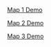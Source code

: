 [Map 1 Demo](https://streamable.com/8hux0i?src=player-page-share)

[Map 2 Demo](https://streamable.com/rq3ybj?src=player-page-share)

[Map 3 Demo](https://streamable.com/k62kmh?src=player-page-share)

